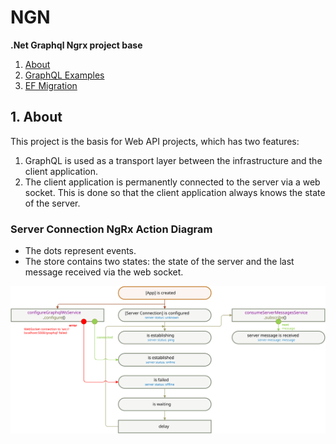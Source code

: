 # NGN
**.Net Graphql Ngrx project base**

1. [About](#1)
2. [GraphQL Examples](#2)
3. [EF Migration](#3)

## <a name="1"></a> 1. About
This project is the basis for Web API projects, which has two features:
1. GraphQL is used as a transport layer between the infrastructure and the client application.
2. The client application is permanently connected to the server via a web socket.
This is done so that the client application always knows the state of the server.

### Server Connection NgRx Action Diagram
* The dots represent events.
* The store contains two states:
the state of the server and the last message received via the web socket.

![NgRx](NgRx.svg)